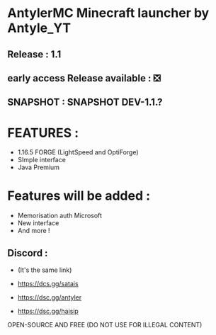 # AntylerMC Minecraft launcher by Antyle_YT
## Release : 1.1
## early access Release available : ❎
## SNAPSHOT : SNAPSHOT DEV-1.1.?

# FEATURES : 

- 1.16.5 FORGE (LightSpeed and OptiForge)
- SImple interface
- Java Premium

# Features will be added :

- Memorisation auth Microsoft
- New interface
- And more !

## Discord : 
- (It's the same link)

- https://dcs.gg/satais
- https://dsc.gg/antyler
- https://dsc.gg/haisip



OPEN-SOURCE AND FREE (DO NOT USE FOR ILLEGAL CONTENT)
